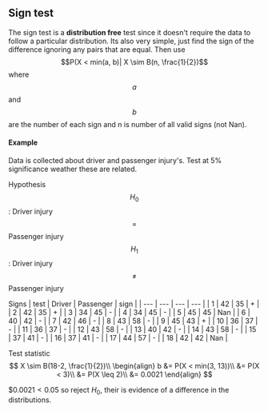 ## Sign test
The sign test is a **distribution free** test since it doesn't require the data to follow a particular distribution. Its also very simple, just find the sign of the difference ignoring any pairs that are equal. Then use $$P(X < min(a, b)| X \sim B(n, \frac{1}{2})$$ where $$a$$ and $$b$$ are the number of each sign and n is number of all valid signs (not Nan).

#### Example

Data is collected about driver and passenger injury's. Test at 5% significance weather these are related.

Hypothesis
$$H_0$$: Driver injury $$=$$ Passenger injury
$$H_1$$: Driver injury $$\ne$$ Passenger injury

Signs
| test | Driver | Passenger | sign |
| --- | --- | --- | --- |
| 1 | 42 | 35 | + |
| 2 | 42 | 35 | + |
| 3 | 34 | 45 | - |
| 4 | 34 | 45 | - |
| 5 | 45 | 45 | Nan |
| 6 | 40 | 42 | - |
| 7 | 42 | 46 | - |
| 8 | 43 | 58 | - |
| 9 | 45 | 43 | + |
| 10 | 36 | 37 | - |
| 11 | 36 | 37 | - |
| 12 | 43 | 58 | - |
| 13 | 40 | 42 | - |
| 14 | 43 | 58 | - |
| 15 | 37 | 41 | - |
| 16 | 37 | 41 | - |
| 17 | 44 | 57 | - |
| 18 | 42 | 42 | Nan |

Test statistic
$$
X \sim B(18-2, \frac{1}{2})\\
\begin{align}
b &= P(X < min(3, 13))\\
   &= P(X < 3)\\
   &= P(X \leq 2)\\
   &= 0.0021
\end{align}
$$

$$0.0021 < 0.05$ so reject $H_0$, their is evidence of a difference in the distributions.